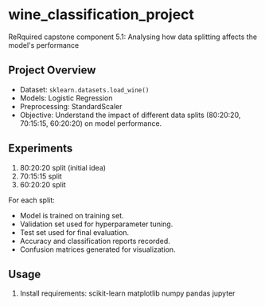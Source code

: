 # wine_classification_project
ReRquired capstone component 5.1: Analysing how data splitting affects the model's performance
## Project Overview
- Dataset: `sklearn.datasets.load_wine()`
- Models: Logistic Regression
- Preprocessing: StandardScaler
- Objective: Understand the impact of different data splits (80:20:20, 70:15:15, 60:20:20) on model performance.

## Experiments
1. 80:20:20 split (initial idea)
2. 70:15:15 split
3. 60:20:20 split

For each split:
- Model is trained on training set.
- Validation set used for hyperparameter tuning.
- Test set used for final evaluation.
- Accuracy and classification reports recorded.
- Confusion matrices generated for visualization.

## Usage
1. Install requirements:
scikit-learn
matplotlib
numpy
pandas
jupyter
